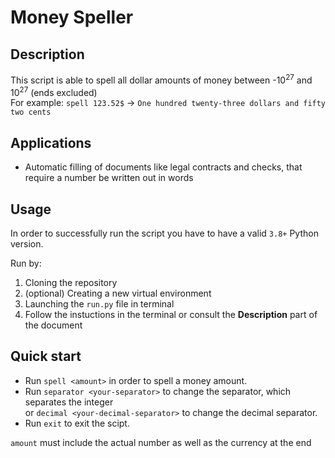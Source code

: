 # Money Speller

Description
---
This script is able to spell all dollar amounts of money between -10<sup>27</sup> and 10<sup>27</sup> (ends excluded)\
For example: `spell 123.52$` -> `One hundred twenty-three dollars and fifty two cents`

Applications
---
* Automatic filling of documents like legal contracts and checks, that require a number be written out in words

Usage
---
In order to successfully run the script you have to have a valid `3.8+` Python version.

Run by:
1. Cloning the repository
2. (optional) Creating a new virtual environment
3. Launching the `run.py` file in terminal
4. Follow the instuctions in the terminal or consult the **Description** part of the document

Quick start
---
* Run `spell <amount>` in order to spell a money amount.
* Run `separator <your-separator>`  to change the separator, which separates the integer\
or `decimal <your-decimal-separator>` to change the decimal separator.
* Run `exit` to exit the scipt.

`amount` must include the actual number as well as the currency at the end

